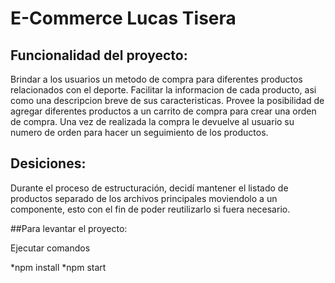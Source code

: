 # E-Commerce Lucas Tisera

## Funcionalidad del proyecto:

Brindar a los usuarios un metodo de compra para diferentes productos relacionados con el deporte.
Facilitar la informacion de cada producto, asi como una descripcion breve de sus caracteristicas.
Provee la posibilidad de agregar diferentes productos a un carrito de compra para crear una orden de compra.
Una vez de realizada la compra le devuelve al usuario su numero de orden para hacer un seguimiento de los productos.

## Desiciones:

Durante el proceso de estructuración, decidí mantener el listado de productos separado de los archivos principales
moviendolo a un componente, esto con el fin de poder reutilizarlo si fuera necesario.

##Para levantar el proyecto:

Ejecutar comandos

*npm install
*npm start
